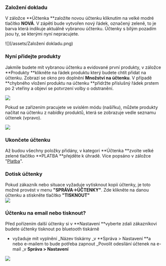 ### Založení dokladu

V záložce **Účtenka **založíte novou účtenku kliknutím na velké modré tlačítko **NOVÁ**. V zápětí bude vytvořen nový řádek, označený zeleně, to je barva která indikuje aktuálně vybranou účtenku. Účtenky s bílým pozadím jsou ty, se kterými nyní nepracujete.

![](/assets/Založení dokladu.png)

### Nyní přidejte produkty

Jakmile budete mít vybranou účtenku a evidované první produkty, v záložce **Produkty **klikněte na řádek produktu který budete chtít přidat na účtenku. Zobrazí se okno pro doplnění **Množství na účtenku**. V případě **chybného vložení produktu na účtenku **přidržte příslušný řádek prstem po 2 vteřiny a objeví se potvrzení volby o odstranění.

![](blob:file:///848bc4ef-18c0-4ee0-a0c6-71c70b1492d5)

Pokud se zařízením pracujete ve svislém módu \(našířku\), můžete produkty načítat na účtenku z nabídky produktů, která se zobrazuje vedle seznamu účtenek \(vpravo\).

![](blob:file:///969a4b8d-7808-4785-bafe-179171ade2bd)

### Ukončete účtenku

Až budou všechny položky přidány, v kategori **Účtenka **zvolte velké zelené tlačítko **PLATBA **přejděte k úhradě. Více popsáno v záložce "[Platba](/invoice.md "Platba")".

### Dotisk účtenky

Pokud zákazník nebo situace vyžaduje vytisknout kopii účtenky, je toto možné provést v menu **"SPRÁVA-&gt;ÚČTENKY"**. Zde klikněte na danou účtenku a stiskněte tlačítko **"TISKNOUT"**  
![](blob:file:///3711c475-ab30-44af-926e-5725d7028de3)

### Účtenku na email nebo tisknout?

Před pořízením další účtenky si v **Nastavení **vyberte zdali zákazníkovi budete účtenky tisknout po bluetooth tiskárně

* vyžaduje mít vyplnění \_Název tiskárny \_v **Správa &gt; Nastavení **a nebo e-mailem to bude potřeba zapnout \_Povolit odesílání účtenek na e-mail \_v **Správa &gt; Nastavení**

![](blob:file:///1e79ad51-b7da-41c2-ae05-cda40c66c7ac)

